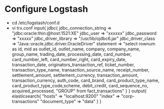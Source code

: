 
# Configure Logstash
  - cd /etc/logstash/conf.d
  - vi trx.conf
      input{
                 jdbc{
                                jdbc_connection_string => "jdbc:oracle:thin:@host:1521:XE"
                                jdbc_user => "xxxxxx"
                                jdbc_password => "xxxxx"
                                jdbc_driver_library => "/usr/lib/ojdbc6.jar"
                                jdbc_driver_class => "Java::oracle.jdbc.driver.OracleDriver"
                                statement => "select rownum as id, mid as outlet_id, outlet_name, company, company_name, group_name, trading_date, processing_date, card_number, card_number_left, card_number_right, card_expiry_date, transaction_date, originators_transaction_ref, ticket_number, transaction_type_name, transaction_source_name, receipt_number, settlement_amount, settlement_currency, transaction_amount, transaction_currency, auth_code, card_brand, card_product_type_name, card_product_type_code,scheme, debit_credit, card_sequence_no, acquired_processed, \"GROUP\" from fact_transactions" 
                 }
      }
      output{
                elasticsearch{
                                "hosts" => "localhost:9200"
                                "index" => "corp-transactions"
                                "document_type" => "data"
                }
      }
